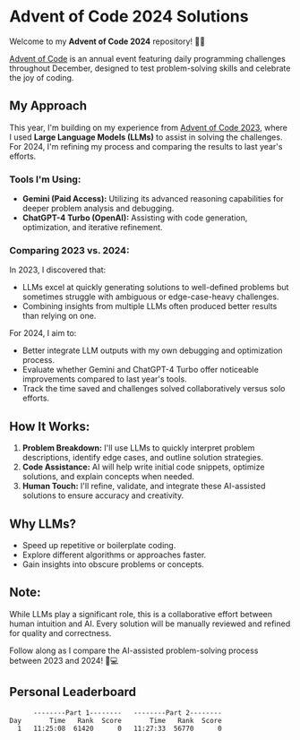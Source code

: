 # Advent of Code 2024 Solutions

Welcome to my **Advent of Code 2024** repository! 🎄✨

[Advent of Code](https://adventofcode.com/2024) is an annual event featuring daily programming challenges throughout December, designed to test problem-solving skills and celebrate the joy of coding.

## My Approach

This year, I'm building on my experience from [Advent of Code 2023](https://github.com/ctborg/AoC/tree/master/2023), where I used **Large Language Models (LLMs)** to assist in solving the challenges. For 2024, I'm refining my process and comparing the results to last year's efforts.

### Tools I'm Using:
- **Gemini (Paid Access):** Utilizing its advanced reasoning capabilities for deeper problem analysis and debugging.
- **ChatGPT-4 Turbo (OpenAI):** Assisting with code generation, optimization, and iterative refinement.

### Comparing 2023 vs. 2024:
In 2023, I discovered that:
- LLMs excel at quickly generating solutions to well-defined problems but sometimes struggle with ambiguous or edge-case-heavy challenges.
- Combining insights from multiple LLMs often produced better results than relying on one.

For 2024, I aim to:
- Better integrate LLM outputs with my own debugging and optimization process.
- Evaluate whether Gemini and ChatGPT-4 Turbo offer noticeable improvements compared to last year's tools.
- Track the time saved and challenges solved collaboratively versus solo efforts.

## How It Works:
1. **Problem Breakdown:** I'll use LLMs to quickly interpret problem descriptions, identify edge cases, and outline solution strategies.
2. **Code Assistance:** AI will help write initial code snippets, optimize solutions, and explain concepts when needed.
3. **Human Touch:** I'll refine, validate, and integrate these AI-assisted solutions to ensure accuracy and creativity.

## Why LLMs?
- Speed up repetitive or boilerplate coding.
- Explore different algorithms or approaches faster.
- Gain insights into obscure problems or concepts.

## Note:
While LLMs play a significant role, this is a collaborative effort between human intuition and AI. Every solution will be manually reviewed and refined for quality and correctness.

Follow along as I compare the AI-assisted problem-solving process between 2023 and 2024! 🎅💻

## Personal Leaderboard
```
      --------Part 1--------   --------Part 2--------
Day       Time   Rank  Score       Time   Rank  Score
  1   11:25:08  61420      0   11:27:33  56770      0
```
